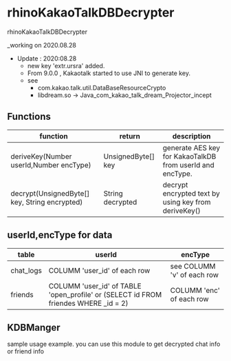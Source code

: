 # rhinoKakaoTalkDBDecrypter
rhinoKakaoTalkDBDecrypter

_working on 2020.08.28

- Update : 2020:08.28
  - new key 'extr.ursra' added.
  - From 9.0.0 , Kakaotalk started to use JNI to generate key. 
  - see
    - com.kakao.talk.util.DataBaseResourceCrypto
    - libdream.so -> Java_com_kakao_talk_dream_Projector_incept

## Functions

function | return | description
--- | --- | ---
deriveKey(Number userId,Number encType)| UnsignedByte[] key | generate AES key for KakaoTalkDB from userId and encType.
decrypt(UnsignedByte[] key, String encrypted) | String decrypted | decrypt encrypted text by using key from deriveKey()

## userId,encType for data

table|  userId | encType
---|---|---
chat_logs  |COLUMM 'user_id' of each row  | see COLUMM 'v'  of each row
friends| COLUMM 'user_id' of TABLE 'open_profile' or (SELECT id FROM friendes WHERE _id = 2) | COLUMM 'enc' of each row

## KDBManger
sample usage example. you can use this module to get decrypted chat info or friend info
